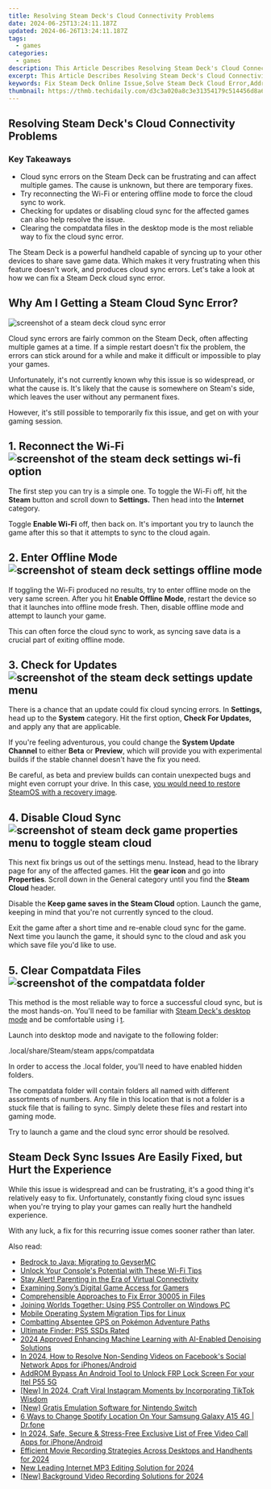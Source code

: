 ```yaml
---
title: Resolving Steam Deck's Cloud Connectivity Problems
date: 2024-06-25T13:24:11.187Z
updated: 2024-06-26T13:24:11.187Z
tags:
  - games
categories:
  - games
description: This Article Describes Resolving Steam Deck's Cloud Connectivity Problems
excerpt: This Article Describes Resolving Steam Deck's Cloud Connectivity Problems
keywords: Fix Steam Deck Online Issue,Solve Steam Deck Cloud Error,Addressing Steam Deck Conn,Unravel Steam Deck Connectivity,Remedy Steam Deck Network,Tackle Steam Deck Cloud Issues,Resolving Steam Deck Online Glitches
thumbnail: https://thmb.techidaily.com/d3c3a020a8c3e31354179c514456d8a6b689ea566aeb576eef913d65398f2493.jpg
---
```


## Resolving Steam Deck's Cloud Connectivity Problems

### Key Takeaways

* Cloud sync errors on the Steam Deck can be frustrating and can affect multiple games. The cause is unknown, but there are temporary fixes.
* Try reconnecting the Wi-Fi or entering offline mode to force the cloud sync to work.
* Checking for updates or disabling cloud sync for the affected games can also help resolve the issue.
* Clearing the compatdata files in the desktop mode is the most reliable way to fix the cloud sync error.

 The Steam Deck is a powerful handheld capable of syncing up to your other devices to share save game data. Which makes it very frustrating when this feature doesn't work, and produces cloud sync errors. Let's take a look at how we can fix a Steam Deck cloud sync error.

## Why Am I Getting a Steam Cloud Sync Error?

![screenshot of a steam deck cloud sync error](https://static1.makeuseofimages.com/wordpress/wp-content/uploads/2023/10/screenshot_of_steam_deck_cloud_sync_error.jpg)

 Cloud sync errors are fairly common on the Steam Deck, often affecting multiple games at a time. If a simple restart doesn't fix the problem, the errors can stick around for a while and make it difficult or impossible to play your games.

 Unfortunately, it's not currently known why this issue is so widespread, or what the cause is. It's likely that the cause is somewhere on Steam's side, which leaves the user without any permanent fixes.

 However, it's still possible to temporarily fix this issue, and get on with your gaming session.

## 1\. Reconnect the Wi-Fi ![screenshot of the steam deck settings wi-fi option](https://static1.makeuseofimages.com/wordpress/wp-content/uploads/2023/10/screenshot_of_steam_deck_settings_wi_fi.jpg)

 The first step you can try is a simple one. To toggle the Wi-Fi off, hit the **Steam** button and scroll down to **Settings.** Then head into the **Internet** category.

 Toggle **Enable Wi-Fi** off, then back on. It's important you try to launch the game after this so that it attempts to sync to the cloud again.

## 2\. Enter Offline Mode ![screenshot of steam deck settings offline mode](https://static1.makeuseofimages.com/wordpress/wp-content/uploads/2023/10/screenshot_of_steam_deck_settings_offline_mode.jpg)

 If toggling the Wi-Fi produced no results, try to enter offline mode on the very same screen. After you hit **Enable Offline Mode**, restart the device so that it launches into offline mode fresh. Then, disable offline mode and attempt to launch your game.

 This can often force the cloud sync to work, as syncing save data is a crucial part of exiting offline mode.

## 3\. Check for Updates ![screenshot of the steam deck settings update menu](https://static1.makeuseofimages.com/wordpress/wp-content/uploads/2023/10/screenshot_of_steam_deck_settings_update_channel.jpg)

 There is a chance that an update could fix cloud syncing errors. In **Settings,** head up to the **System** category. Hit the first option, **Check For Updates,** and apply any that are applicable.

 If you're feeling adventurous, you could change the **System Update Channel** to either **Beta** or **Preview**, which will provide you with experimental builds if the stable channel doesn't have the fix you need.

 Be careful, as beta and preview builds can contain unexpected bugs and might even corrupt your drive. In this case, [you would need to restore SteamOS with a recovery image](https://www.makeuseof.com/how-to-restore-steamos-on-steam-deck/).

## 4\. Disable Cloud Sync ![screenshot of steam deck game properties menu to toggle steam cloud](https://static1.makeuseofimages.com/wordpress/wp-content/uploads/2023/10/screenshot_of_steam_deck_game_properties_enable_steam_cloud.jpg)

 This next fix brings us out of the settings menu. Instead, head to the library page for any of the affected games. Hit the **gear icon** and go into **Properties**. Scroll down in the General category until you find the **Steam Cloud** header.

 Disable the **Keep game saves in the Steam Cloud** option. Launch the game, keeping in mind that you're not currently synced to the cloud.

 Exit the game after a short time and re-enable cloud sync for the game. Next time you launch the game, it should sync to the cloud and ask you which save file you'd like to use.

## 5\. Clear Compatdata Files ![screenshot of the compatdata folder](https://static1.makeuseofimages.com/wordpress/wp-content/uploads/2023/10/screenshot_of_compatdata_folder.jpg)

 This method is the most reliable way to force a successful cloud sync, but is the most hands-on. You'll need to be familiar with [Steam Deck's desktop mode](https://www.makeuseof.com/tips-use-steam-deck-desktop-mode-without-dock/) and be comfortable using i [t](https://www.makeuseof.com/tips-use-steam-deck-desktop-mode-without-dock/).

 Launch into desktop mode and navigate to the following folder:

.local/share/Steam/steam apps/compatdata

 In order to access the .local folder, you'll need to have enabled hidden folders.

 The compatdata folder will contain folders all named with different assortments of numbers. Any file in this location that is not a folder is a stuck file that is failing to sync. Simply delete these files and restart into gaming mode.

 Try to launch a game and the cloud sync error should be resolved.

## Steam Deck Sync Issues Are Easily Fixed, but Hurt the Experience

 While this issue is widespread and can be frustrating, it's a good thing it's relatively easy to fix. Unfortunately, constantly fixing cloud sync issues when you're trying to play your games can really hurt the handheld experience.

 With any luck, a fix for this recurring issue comes sooner rather than later.


<ins class="adsbygoogle"
     style="display:block"
     data-ad-format="autorelaxed"
     data-ad-client="ca-pub-7571918770474297"
     data-ad-slot="1223367746"></ins>



<ins class="adsbygoogle"
     style="display:block"
     data-ad-client="ca-pub-7571918770474297"
     data-ad-slot="8358498916"
     data-ad-format="auto"
     data-full-width-responsive="true"></ins>

<span class="atpl-alsoreadstyle">Also read:</span>
<div><ul>
<li><a href="https://games-able.techidaily.com/bedrock-to-java-migrating-to-geysermc/"><u>Bedrock to Java: Migrating to GeyserMC</u></a></li>
<li><a href="https://games-able.techidaily.com/unlock-your-consoles-potential-with-these-wi-fi-tips/"><u>Unlock Your Console's Potential with These Wi-Fi Tips</u></a></li>
<li><a href="https://games-able.techidaily.com/stay-alert-parenting-in-the-era-of-virtual-connectivity/"><u>Stay Alert! Parenting in the Era of Virtual Connectivity</u></a></li>
<li><a href="https://games-able.techidaily.com/examining-sonys-digital-game-access-for-gamers/"><u>Examining Sony’s Digital Game Access for Gamers</u></a></li>
<li><a href="https://games-able.techidaily.com/comprehensible-approaches-to-fix-error-30005-in-files/"><u>Comprehensible Approaches to Fix Error 30005 in Files</u></a></li>
<li><a href="https://games-able.techidaily.com/joining-worlds-together-using-ps5-controller-on-windows-pc/"><u>Joining Worlds Together: Using PS5 Controller on Windows PC</u></a></li>
<li><a href="https://games-able.techidaily.com/mobile-operating-system-migration-tips-for-linux/"><u>Mobile Operating System Migration Tips for Linux</u></a></li>
<li><a href="https://games-able.techidaily.com/combatting-absentee-gps-on-pokemon-adventure-paths/"><u>Combatting Absentee GPS on Pokémon Adventure Paths</u></a></li>
<li><a href="https://games-able.techidaily.com/ultimate-finder-ps5-ssds-rated/"><u>Ultimate Finder: PS5 SSDs Rated</u></a></li>
<li><a href="https://sound-tweaking.techidaily.com/2024-approved-enhancing-machine-learning-with-ai-enabled-denoising-solutions/"><u>2024 Approved Enhancing Machine Learning with AI-Enabled Denoising Solutions</u></a></li>
<li><a href="https://facebook-clips.techidaily.com/in-2024-how-to-resolve-non-sending-videos-on-facebooks-social-network-apps-for-iphonesandroid/"><u>In 2024, How to Resolve Non-Sending Videos on Facebook's Social Network Apps for iPhones/Android</u></a></li>
<li><a href="https://bypass-frp.techidaily.com/addrom-bypass-an-android-tool-to-unlock-frp-lock-screen-for-your-itel-p55-5g-by-drfone-android/"><u>AddROM Bypass An Android Tool to Unlock FRP Lock Screen For your Itel P55 5G</u></a></li>
<li><a href="https://instagram-videos.techidaily.com/new-in-2024-craft-viral-instagram-moments-by-incorporating-tiktok-wisdom/"><u>[New] In 2024, Craft Viral Instagram Moments by Incorporating TikTok Wisdom</u></a></li>
<li><a href="https://video-screen-grab.techidaily.com/new-gratis-emulation-software-for-nintendo-switch/"><u>[New] Gratis Emulation Software for Nintendo Switch</u></a></li>
<li><a href="https://location-fake.techidaily.com/6-ways-to-change-spotify-location-on-your-samsung-galaxy-a15-4g-drfone-by-drfone-virtual-android/"><u>6 Ways to Change Spotify Location On Your Samsung Galaxy A15 4G | Dr.fone</u></a></li>
<li><a href="https://visual-screen-recording.techidaily.com/in-2024-safe-secure-and-stress-free-exclusive-list-of-free-video-call-apps-for-iphoneandroid/"><u>In 2024, Safe, Secure & Stress-Free  Exclusive List of Free Video Call Apps for iPhone/Android</u></a></li>
<li><a href="https://video-screen-grab.techidaily.com/efficient-movie-recording-strategies-across-desktops-and-handhents-for-2024/"><u>Efficient Movie Recording Strategies Across Desktops and Handhents for 2024</u></a></li>
<li><a href="https://voice-adjusting.techidaily.com/new-leading-internet-mp3-editing-solution-for-2024/"><u>New Leading Internet MP3 Editing Solution for 2024</u></a></li>
<li><a href="https://video-capture.techidaily.com/new-background-video-recording-solutions-for-2024/"><u>[New] Background Video Recording Solutions for 2024</u></a></li>
</ul></div>
